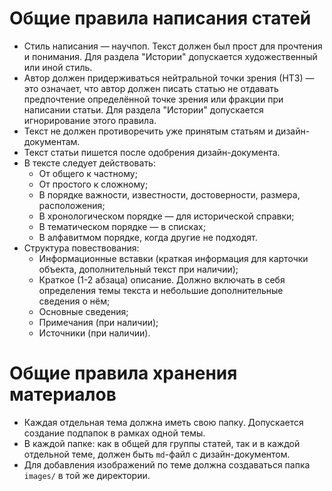 # Общие правила написания статей
- Стиль написания — научпоп. Текст должен был прост для прочтения и понимания. Для раздела "Истории" допускается художественный или иной стиль.
- Автор должен придерживаться нейтральной точки зрения (НТЗ) — это означает, что автор должен писать статью не отдавать предпочтение определённой точке зрения или фракции при написании статьи. Для раздела "Истории" допускается игнорирование этого правила.
- Текст не должен противоречить уже принятым статьям и дизайн-документам.
- Текст статьи пишется после одобрения дизайн-документа.
- В тексте следует действовать:
    - От общего к частному;
    - От простого к сложному;
    - В порядке важности, известности, достоверности, размера, расположения;
    - В хронологическом порядке — для исторической справки;
    - В тематическом порядке — в списках;
    - В алфавитмом порядке, когда другие не подходят.
- Структура повествования:
    - Информационные вставки (краткая информация для карточки объекта, дополнительный текст при наличии);
    - Краткое (1-2 абзаца) описание. Должно включать в себя определения темы текста и небольшие дополнительные сведения о нём;
    - Основные сведения;
    - Примечания  (при наличии);
    - Источники (при наличии).

# Общие правила хранения материалов
- Каждая отдельная тема должна иметь свою папку. Допускается создание подпапок в рамках одной темы.
- В каждой папке: как в общей для группы статей, так и в каждой отдельной теме, должен быть `md`-файл с дизайн-документом.
- Для добавления изображений по теме должна создаваться папка `images/` в той же директории.
